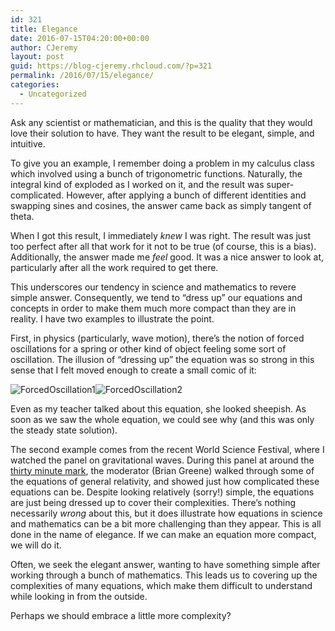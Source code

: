 ```yaml
---
id: 321
title: Elegance
date: 2016-07-15T04:20:00+00:00
author: CJeremy
layout: post
guid: https://blog-cjeremy.rhcloud.com/?p=321
permalink: /2016/07/15/elegance/
categories:
  - Uncategorized
---
```

Ask any scientist or mathematician, and this is the quality that they would love their solution to have. They want the result to be elegant, simple, and intuitive.

To give you an example, I remember doing a problem in my calculus class which involved using a bunch of trigonometric functions. Naturally, the integral kind of exploded as I worked on it, and the result was super-complicated. However, after applying a bunch of different identities and swapping sines and cosines, the answer came back as simply tangent of theta.

When I got this result, I immediately _knew_ I was right. The result was just too perfect after all that work for it not to be true (of course, this is a bias). Additionally, the answer made me _feel_ good. It was a nice answer to look at, particularly after all the work required to get there.

This underscores our tendency in science and mathematics to revere simple answer. Consequently, we tend to &#8220;dress up&#8221; our equations and concepts in order to make them much more compact than they are in reality. I have two examples to illustrate the point.

First, in physics (particularly, wave motion), there&#8217;s the notion of forced oscillations for a spring or other kind of object feeling some sort of oscillation. The illusion of &#8220;dressing up&#8221; the equation was so strong in this sense that I felt moved enough to create a small comic of it:

<img class="alignnone wp-image-319" src="https://i2.wp.com/blog-cjeremy.rhcloud.com/wp-content/uploads/2016/06/ForcedOscillation1-1.png?resize=350%2C263" alt="ForcedOscillation1" srcset="https://i2.wp.com/blog-cjeremy.rhcloud.com/wp-content/uploads/2016/06/ForcedOscillation1-1.png?resize=300%2C225 300w, https://i2.wp.com/blog-cjeremy.rhcloud.com/wp-content/uploads/2016/06/ForcedOscillation1-1.png?resize=768%2C576 768w, https://i2.wp.com/blog-cjeremy.rhcloud.com/wp-content/uploads/2016/06/ForcedOscillation1-1.png?w=1024 1024w" sizes="(max-width: 350px) 100vw, 350px" data-recalc-dims="1" /><img class="alignnone wp-image-320" src="https://i2.wp.com/blog-cjeremy.rhcloud.com/wp-content/uploads/2016/06/ForcedOscillation2-1.png?resize=350%2C263" alt="ForcedOscillation2" srcset="https://i2.wp.com/blog-cjeremy.rhcloud.com/wp-content/uploads/2016/06/ForcedOscillation2-1.png?resize=300%2C225 300w, https://i2.wp.com/blog-cjeremy.rhcloud.com/wp-content/uploads/2016/06/ForcedOscillation2-1.png?resize=768%2C576 768w, https://i2.wp.com/blog-cjeremy.rhcloud.com/wp-content/uploads/2016/06/ForcedOscillation2-1.png?w=1024 1024w" sizes="(max-width: 350px) 100vw, 350px" data-recalc-dims="1" />

Even as my teacher talked about this equation, she looked sheepish. As soon as we saw the whole equation, we could see why (and this was only the steady state solution).

The second example comes from the recent World Science Festival, where I watched the panel on gravitational waves. During this panel at around the [thirty minute mark](www.youtube.com/watch?time_continue=1944&v=xj6vV3T4ok8), the moderator (Brian Greene) walked through some of the equations of general relativity, and showed just how complicated these equations can be. Despite looking relatively (sorry!) simple, the equations are just being dressed up to cover their complexities. There&#8217;s nothing necessarily _wrong_ about this, but it does illustrate how equations in science and mathematics can be a bit more challenging than they appear. This is all done in the name of elegance. If we can make an equation more compact, we will do it.

Often, we seek the elegant answer, wanting to have something simple after working through a bunch of mathematics. This leads us to covering up the complexities of many equations, which make them difficult to understand while looking in from the outside.

Perhaps we should embrace a little more complexity?